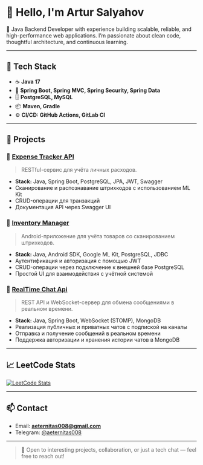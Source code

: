 <!--
Here are some ideas to get you started:

- 🔭 I’m currently working on ...
- 🌱 I’m currently learning ...
- 👯 I’m looking to collaborate on ...
- 🤔 I’m looking for help with ...
- 💬 Ask me about ...
- 📫 How to reach me: ...
- 😄 Pronouns: ...
- ⚡ Fun fact: ...
-->

# 👋 Hello, I'm Artur Salyahov

🎯 Java Backend Developer with experience building scalable, reliable, and high-performance web applications. I’m passionate about clean code, thoughtful architecture, and continuous learning.

---

## 🚀 Tech Stack

- ☕ **Java 17**
- 🧱 **Spring Boot, Spring MVC, Spring Security, Spring Data**
- 🗄️ **PostgreSQL, MySQL**
- 📦 **Maven, Gradle**
- ⚙️ **CI/CD: GitHub Actions, GitLab CI**

---

## 📂 Projects

### 🔹 [Expense Tracker API](https://github.com/aeternitas008/ExpenseTrackerApi)
> RESTful-сервис для учёта личных расходов.
- **Stack:** Java, Spring Boot, PostgreSQL, JPA, JWT, Swagger
- Сканирование и распознавание штрихкодов с использованием ML Kit
- CRUD-операции для транзакций
- Документация API через Swagger UI
  
### 🔹 [Inventory Manager](https://github.com/aeternitas008/InventoryManager)
> Android-приложение для учёта товаров со сканированием штрихкодов.
- **Stack:** Java, Android SDK, Google ML Kit, PostgreSQL, JDBC
- Аутентификация и авторизация с помощью JWT
- CRUD-операции через подключение к внешней базе PostgreSQL
- Простой UI для взаимодействия с учётной системой

### 🔹 [RealTime Chat Api](https://github.com/aeternitas008/RealtimeChatApi)
> REST API и WebSocket-сервер для обмена сообщениями в реальном времени.
- **Stack:** Java, Spring Boot, WebSocket (STOMP), MongoDB
- Реализация публичных и приватных чатов с подпиской на каналы
- Отправка и получение сообщений в реальном времени
- Поддержка авторизации и хранения истории чатов в MongoDB

---
<!--
## 📈 GitHub & LeetCode Stats
-->
## 📈 LeetCode Stats

<!--
[![GitHub stats](https://github-readme-stats.vercel.app/api?username=aeternitas008&show_icons=true&theme=radical)](https://github.com/aeternitas008/github-readme-stats)  
-->
<!--
![Top Langs](https://github-readme-stats.vercel.app/api/top-langs/?username=aeternitas008&layout=compact&theme=radical)
-->

[![LeetCode Stats](https://leetcard.jacoblin.cool/aeternitas008?theme=dark&font=Cambo&ext=contest)](https://leetcode.com/aeternitas008)

---

## 📫 Contact

- Email: **aeternitas008@gmail.com**
- Telegram: [@aeternitas008](https://t.me/aeternitas008)

---

> 🤝 Open to interesting projects, collaboration, or just a tech chat — feel free to reach out!

